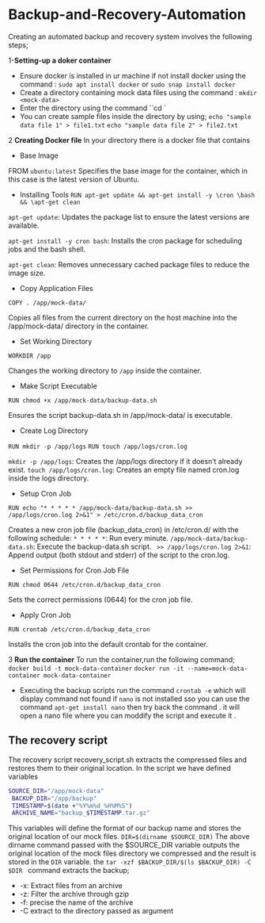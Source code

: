 # Backup-and-Recovery-Automation 
Creating an automated backup and recovery system involves the following steps;

1-**Setting-up a doker container**

- Ensure docker is installed in ur machine if not install docker using the command :
``sudo apt install docker`` or ``sudo snap install docker`` 
- Create a directory containing mock data files using the command : ``mkdir <mock-data>`` 
- Enter the directory using the command ``cd <mock-data>`
- You can create sample files inside the directory by using; 
``echo "sample data file 1" > file1.txt``
``echo "sample data file 2" > file2.txt``

2 **Creating Docker file**
In your directory there is a docker file that contains
- Base Image

FROM ``ubuntu:latest``
    Specifies the base image for the container, which in this case is the latest version of Ubuntu.

 - Installing Tools 
``RUN apt-get update && apt-get install -y \cron \bash && \apt-get clean``

``apt-get update``: Updates the package list to ensure the latest versions are available.

``apt-get install -y cron bash``: Installs the cron package for scheduling jobs and the bash shell.

``apt-get clean``: Removes unnecessary cached package files to reduce the image size.

- Copy Application Files

``COPY . /app/mock-data/``

   Copies all files from the current directory on the host machine into the /app/mock-data/ directory in the container.

- Set Working Directory

``WORKDIR /app``

  Changes the working directory to ``/app`` inside the container. 

- Make Script Executable

``RUN chmod +x /app/mock-data/backup-data.sh``

   Ensures the script backup-data.sh in /app/mock-data/ is executable.

-  Create Log Directory

``RUN mkdir -p /app/logs``
``RUN touch /app/logs/cron.log``

``mkdir -p /app/logs``: Creates the /app/logs directory if it doesn’t already exist.
``touch /app/logs/cron.log``: Creates an empty file named cron.log inside the logs directory.

- Setup Cron Job

``RUN echo "* * * * * /app/mock-data/backup-data.sh >> /app/logs/cron.log 2>&1" > /etc/cron.d/backup_data_cron``

  Creates a new cron job file (backup_data_cron) in /etc/cron.d/ with the following schedule:
``* * * * *``: Run every minute.
``/app/mock-data/backup-data.sh``: Execute the backup-data.sh script.
`` >> /app/logs/cron.log 2>&1``: Append output (both stdout and stderr) of the script to the cron.log.

- Set Permissions for Cron Job File

``RUN chmod 0644 /etc/cron.d/backup_data_cron``

  Sets the correct permissions (0644) for the cron job file.

- Apply Cron Job

``RUN crontab /etc/cron.d/backup_data_cron``

  Installs the cron job into the default crontab for the container.

3 **Run the container**
To run the container,run the following command;
``docker build -t mock-data-container``
``docker run -it --name=mock-data-container mock-data-container``

- Executing the backup scripts
run the command 
``crontab -e`` which will display command not found if ``nano`` is not installed 
sso you can use the command ``apt-get install nano`` then try back the command .
it will open a nano file where you can moddify the script and execute it .
## The recovery script
The recovery script recovery_script.sh extracts the compressed files and restores them to their original location.
In the script we have defined variables 
```sh
SOURCE_DIR="/app/mock-data"          
 BACKUP_DIR="/app/backup"            
 TIMESTAMP=$(date +"%Y%m%d_%H%M%S")   
 ARCHIVE_NAME="backup_$TIMESTAMP.tar.gz"
```
This variables will define the format of our backup name and stores the original location of our mock files.
`
 DIR=$(dirname $SOURCE_DIR)
`
The above dirname command passed with the $SOURCE_DIR variable outputs the original location of the mock files directory we compressed and the result is stored in the `DIR` variable.
the `tar -xzf $BACKUP_DIR/$(ls $BACKUP_DIR) -C $DIR ` command extracts the backup;

- -x:  Extract  files  from  an archive
- -z:  Filter the archive through gzip
- -f:  precise the name of the archive
- -C   extract to the directory passed as argument



